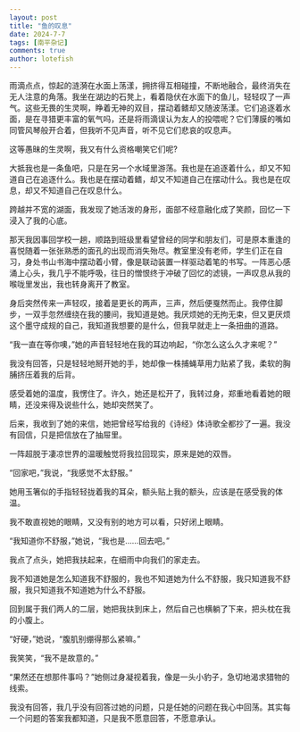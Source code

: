 ```yaml
---
layout: post
title: "鱼的叹息"
date: 2024-7-7
tags: [南平杂记]
comments: true
author: lotefish
---
```


雨滴点点，惊起的涟漪在水面上荡漾，拥挤得互相碰撞，不断地融合，最终消失在无人注意的角落。我坐在湖边的石凳上，看着隐伏在水面下的鱼儿，轻轻叹了一声气。这些无畏的生灵啊，睁着无神的双目，摆动着鳍却又随波荡漾。它们追逐着水面，是在寻猎更丰富的氧气吗，还是将雨滴误认为友人的投喂呢？它们薄膜的嘴如同管风琴般开合着，但我听不见声音，听不见它们悲哀的叹息声。

这等愚昧的生灵啊，我又有什么资格嘲笑它们呢?

大抵我也是一条鱼吧，只是在另一个水域里游荡。我也是在追逐着什么，却又不知道自己在追逐什么。我也是在摆动着鳍，却又不知道自己在摆动什么。我也是在叹息，却又不知道自己在叹息什么。

跨越并不宽的湖面，我发现了她活泼的身形，面部不经意融化成了笑颜，回忆一下浸入了我的心底。

那天我因事回学校一趟，顺路到班级里看望曾经的同学和朋友们，可是原本重逢的喜悦随着一张张熟悉的面孔的出现而消失殆尽。教室里没有老师，学生们正在自习，身处书山书海中摆动着小臂，像是联动装置一样驱动着笔的书写。一阵恶心感涌上心头，我几乎不能呼吸，往日的憎恨终于冲破了回忆的滤镜，一声叹息从我的喉咙里发出，我也转身离开了教室。

身后突然传来一声轻叹，接着是更长的两声，三声，然后便戛然而止。我停住脚步，一双手忽然缠绕在我的腰间，我知道是她。我厌烦她的无拘无束，但又更厌烦这个墨守成规的自己，我知道我想要的是什么，但我早就走上一条扭曲的道路。

“我一直在等你噢，”她的声音轻轻地在我的耳边响起，“你怎么这么久才来呢？”

我没有回答，只是轻轻地掰开她的手，她却像一株捕蝇草用力贴紧了我，柔软的胸脯挤压着我的后背。

感受着她的温度，我愣住了。许久，她还是松开了，我转过身，郑重地看着她的眼睛，还没来得及说些什么，她却突然笑了。

后来，我收到了她的来信，她把曾经写给我的《诗经》体诗歌全都抄了一遍。我没有回信，只是把信放在了抽屉里。

一阵超脱于凄凉世界的温暖触觉将我拉回现实，原来是她的双唇。

“回家吧，”我说，“我感觉不太舒服。”

她用玉箸似的手指轻轻拢着我的耳朵，额头贴上我的额头，应该是在感受我的体温。

我不敢直视她的眼睛，又没有别的地方可以看，只好闭上眼睛。

“我知道你不舒服，”她说，“我也是……回去吧。”

我点了点头，她把我扶起来，在细雨中向我们的家走去。

我不知道她是怎么知道我不舒服的，我也不知道她为什么不舒服，我只知道我不舒服，我只知道我不知道她为什么不舒服。

回到属于我们两人的二层，她把我扶到床上，然后自己也横躺了下来，把头枕在我的小腹上。

“好硬，”她说，“腹肌别绷得那么紧嘛。”

我笑笑，“我不是故意的。”

“果然还在想那件事吗？”她侧过身凝视着我，像是一头小豹子，急切地渴求猎物的线索。

我没有回答，我几乎没有回答过她的问题，只是任她的问题在我心中回荡。其实每一个问题的答案我都知道，只是我不愿意回答，不愿意承认。
